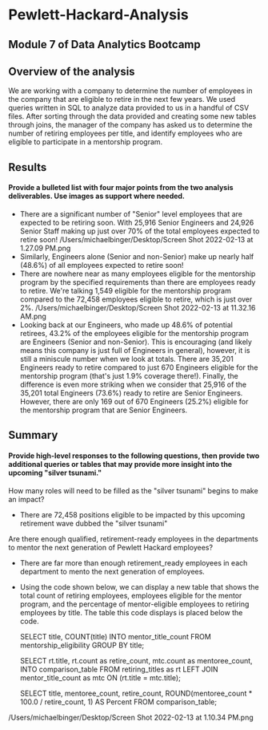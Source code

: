 # Pewlett-Hackard-Analysis
## Module 7 of Data Analytics Bootcamp

## Overview of the analysis

We are working with a company to determine the number of employees in the company that are eligible to retire in the next few years. We used queries written in SQL to analyze data provided to us in a handful of CSV files. After sorting through the data provided and creating some new tables through joins, the manager of the company has asked us to determine the number of retiring employees per title, and identify employees who are eligible to participate in a mentorship program. 




## Results
#### Provide a bulleted list with four major points from the two analysis deliverables. Use images as support where needed.

- There are a significant number of "Senior" level employees that are expected to be retiring soon. With 25,916 Senior Engineers and 24,926 Senior Staff making up just over 70% of the total employees expected to retire soon!
/Users/michaelbinger/Desktop/Screen Shot 2022-02-13 at 1.27.09 PM.png
- Similarly, Engineers alone (Senior and non-Senior) make up nearly half (48.6%) of all employees expected to retire soon!
- There are nowhere near as many employees eligible for the mentorship program by the specified requirements than there are employees ready to retire. We're talking 1,549 eligible for the mentorship program compared to the 72,458 employees eligible to retire, which is just over 2%.
/Users/michaelbinger/Desktop/Screen Shot 2022-02-13 at 11.32.16 AM.png
- Looking back at our Engineers, who made up 48.6% of potential retirees, 43.2% of the employees eligible for the mentorship program are Engineers (Senior and non-Senior). This is encouraging (and likely means this company is just full of Engineers in general), however, it is still a miniscule number when we look at totals. There are 35,201 Engineers ready to retire compared to just 670 Engineers eligible for the mentorship program (that's just 1.9% coverage there!). Finally, the difference is even more striking when we consider that 25,916 of the 35,201 total Engineers (73.6%) ready to retire are Senior Engineers. However, there are only 169 out of 670 Engineers (25.2%) eligible for the mentorship program that are Senior Engineers.



## Summary 
#### Provide high-level responses to the following questions, then provide two additional queries or tables that may provide more insight into the upcoming "silver tsunami."

How many roles will need to be filled as the "silver tsunami" begins to make an impact?
- There are 72,458 positions eligible to be impacted by this upcoming retirement wave dubbed the "silver tsunami"

Are there enough qualified, retirement-ready employees in the departments to mentor the next generation of Pewlett Hackard employees?
- There are far more than enough retirement_ready employees in each department to mento the next generation of employees. 
- Using the code shown below, we can display a new table that shows the total count of retiring employees, employees eligible for the mentor program, and the percentage of mentor-eligible employees to retiring employees by title. The table this code displays is placed below the code.

	SELECT title,
		COUNT(title)
	INTO mentor_title_count
	FROM mentorship_eligibility
	GROUP BY title;

	SELECT rt.title,
		rt.count as retire_count,
		mtc.count as mentoree_count,
	INTO comparison_table
	FROM retiring_titles as rt
	LEFT JOIN mentor_title_count as mtc
	ON (rt.title = mtc.title);

	SELECT title, mentoree_count, retire_count, 
      		ROUND(mentoree_count * 100.0 / retire_count, 1) AS Percent
	FROM comparison_table;

/Users/michaelbinger/Desktop/Screen Shot 2022-02-13 at 1.10.34 PM.png
